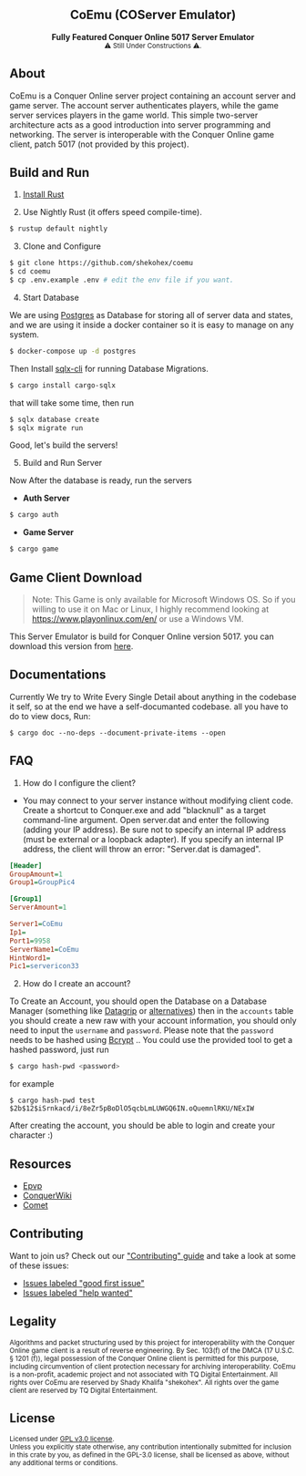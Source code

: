 <h2 align="center">CoEmu (COServer Emulator)</h2>
<div align="center">
  <strong>
        Fully Featured Conquer Online 5017 Server Emulator
  </strong>
</div>
<div align="center">
  <sub>
      ⚠ Still Under Constructions ⚠.
  </sub>
</div>

## About

CoEmu is a Conquer Online server project containing an account server and game server. The account server authenticates players, while the game server services players in the game world. This simple two-server architecture acts as a good introduction into server programming and networking. The server is interoperable with the Conquer Online game client, patch 5017 (not provided by this project).

## Build and Run

1. [Install Rust](https://rustup.rs/)

2. Use Nightly Rust (it offers speed compile-time).

```bash
$ rustup default nightly
```

3. Clone and Configure

```bash
$ git clone https://github.com/shekohex/coemu
$ cd coemu
$ cp .env.example .env # edit the env file if you want.
```

4. Start Database

We are using [Postgres](https://www.postgresql.org/) as Database for storing all of server data and states, and we are using it inside a docker container so it is easy to manage on any system.

```bash
$ docker-compose up -d postgres
```

Then Install [sqlx-cli](https://github.com/launchbadge/sqlx/tree/master/sqlx-cli) for running Database Migrations.

```bash
$ cargo install cargo-sqlx
```

that will take some time, then run

```bash
$ sqlx database create
$ sqlx migrate run
```

Good, let's build the servers!

5. Build and Run Server

Now After the database is ready, run the servers

- **Auth Server**

```bash
$ cargo auth
```

- **Game Server**

```bash
$ cargo game
```

## Game Client Download

> Note: This Game is only available for Microsoft Windows OS.
> So if you willing to use it on Mac or Linux, I highly recommend looking at https://www.playonlinux.com/en/ or use a Windows VM.

This Server Emulator is build for Conquer Online version 5017. you can download this version from [here](https://mega.nz/file/wkMliKaR#Th_9XWrzKbuGX9GzERiTM8TueXo-wambtfaTggpu6m0).

## Documentations

Currently We try to Write Every Single Detail about anything in the codebase it self, so at the end we have a self-documanted codebase.
all you have to do to view docs, Run:

```
$ cargo doc --no-deps --document-private-items --open
```

## FAQ

1. How do I configure the client?

- You may connect to your server instance without modifying client code. Create a shortcut to Conquer.exe and add "blacknull" as a target command-line argument. Open server.dat and enter the following (adding your IP address). Be sure not to specify an internal IP address (must be external or a loopback adapter). If you specify an internal IP address, the client will throw an error: "Server.dat is damaged".

```ini
[Header]
GroupAmount=1
Group1=GroupPic4

[Group1]
ServerAmount=1

Server1=CoEmu
Ip1=
Port1=9958
ServerName1=CoEmu
HintWord1=
Pic1=servericon33

```

2. How do I create an account?

To Create an Account, you should open the Database on a Database Manager (something like [Datagrip](https://www.jetbrains.com/datagrip/) or [alternatives](https://www.slant.co/options/210/alternatives/~datagrip-alternatives)) then in the `accounts` table you should create a new raw with your account information, you should only need to input the `username` and `password`.
Please note that the `password` needs to be hashed using [Bcrypt](https://en.wikipedia.org/wiki/Bcrypt) .. You could use the provided tool to get a hashed password, just run

```bash
$ cargo hash-pwd <password>
```

for example

```
$ cargo hash-pwd test
$2b$12$iSrnkacd/i/8eZr5pBoDlO5qcbLmLUWGQ6IN.oQuemnlRKU/NExIW
```

After creating the account, you should be able to login and create your character :)

## Resources

- [Epvp](https://elitepvpers.com/forum/co2-private-server)
- [ConquerWiki](https://www.forum.darkfoxdeveloper.com/conquerwiki/doku.php?id=start)
- [Comet](https://gitlab.com/spirited/comet)

## Contributing

Want to join us? Check out our ["Contributing" guide][contributing] and take a
look at some of these issues:

- [Issues labeled "good first issue"][good-first-issue]
- [Issues labeled "help wanted"][help-wanted]

[contributing]: .github/CONTRIBUTING.md
[good-first-issue]: https://github.com/shekohex/coemu/labels/good%20first%20issue
[help-wanted]: https://github.com/shekohex/coemu/labels/help%20wanted

## Legality

<sub>
Algorithms and packet structuring used by this project for interoperability with the Conquer Online game client is a result of reverse engineering. By Sec. 103(f) of the DMCA (17 U.S.C. § 1201 (f)), legal possession of the Conquer Online client is permitted for this purpose, including circumvention of client protection necessary for archiving interoperability. CoEmu is a non-profit, academic project and not associated with TQ Digital Entertainment. All rights over CoEmu are reserved by Shady Khalifa "shekohex". All rights over the game client are reserved by TQ Digital Entertainment.
</sub>

## License

<sup>
Licensed under <a href="LICENSE">GPL v3.0 license</a>.
</sup>

<br/>

<sub>
Unless you explicitly state otherwise, any contribution intentionally submitted
for inclusion in this crate by you, as defined in the GPL-3.0 license, shall
be licensed as above, without any additional terms or conditions.
</sub>
